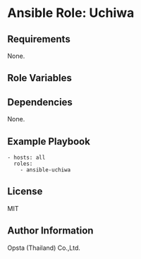 # Ansible Role: Uchiwa



## Requirements

None.

## Role Variables



## Dependencies

None.

## Example Playbook

    - hosts: all
      roles:
        - ansible-uchiwa


## License

MIT

## Author Information

Opsta (Thailand) Co.,Ltd.
